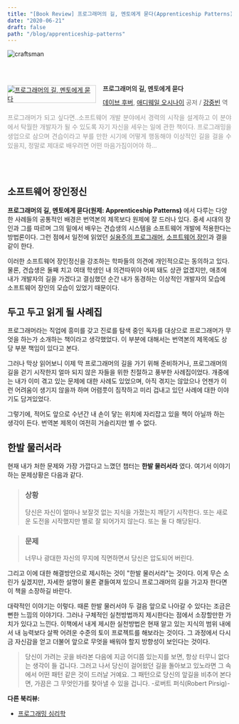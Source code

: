 ```yaml
---
title: "[Book Review] 프로그래머의 길, 멘토에게 묻다(Apprenticeship Patterns)"
date: "2020-06-21"
draft: false
path: "/blog/apprenticeship-patterns"
---
```


![craftsman](https://images.unsplash.com/photo-1511306162219-1c5a469ab86c?ixlib=rb-1.2.1&ixid=eyJhcHBfaWQiOjEyMDd9&auto=format&fit=crop&w=1400&q=60)

<br /><br /><div style="clear:left;text-align:left;"><div style="float:left;margin:0 15px 5px 0;"><a href="http://www.yes24.com/Product/Goods/4045732" style="display:inline-block;overflow:hidden;border:solid 1px #ccc;" target="_blank"><img style="margin:-1px;vertical-align:top;" src="http://image.yes24.com/goods/4045732/M" border="0" alt="프로그래머의 길, 멘토에게 묻다 "></a></div><div><p style="line-height:1.2em;color:#333;font-size:14px;font-weight:bold;">프로그래머의 길, 멘토에게 묻다 </p><p style="margin-top:5px;line-height:1.2em;color:#666;"><a href="http://www.yes24.com/SearchCorner/Result?domain=ALL&author_yn=Y&query=%b5%a5%c0%cc%ba%ea+%c8%c4%b9%f6" target="_blank">데이브 후버</a>, <a href="http://www.yes24.com/SearchCorner/Result?domain=ALL&author_yn=Y&query=%be%d6%b5%f0%bf%fe%c0%cf+%bf%c0%bd%c3%b3%aa%c0%cc" target="_blank">애디웨일 오시나이</a> 공저 / <a href="http://www.yes24.com/SearchCorner/Result?domain=ALL&author_yn=Y&query=%b0%ad%c1%df%ba%f3" target="_blank">강중빈</a> 역</p><p style="margin-top:14px;line-height:1.5em;text-align:justify;color:#999;">프로그래머가 되고 싶다면..소프트웨어 개발 분야에서 경력의 시작을 설계하고 이 분야에서 탁월한 개발자가 될 수 있도록 자기 자신을 세우는 일에 관한 책이다. 프로그래밍을 생업으로 삼으며 견습이라고 부를 만한 시기에 어떻게 행동해야 이상적인 길을 걸을 수 있을지, 정말로 제대로 배우려면 어떤 마음가짐이어야 하...</p></div></div><br /><br />

## 소프트웨어 장인정신
**프로그래머의 길, 멘토에게 묻다(원제: Apprenticeship Patterns)** 에서 다루는 다양한 사례들의 공통적인 배경은 번역본의 제목보다 원제에 잘 드러나 있다. 중세 시대의 장인과 그를 따르며 그의 밑에서 배우는 견습생의 시스템을 소프트웨어 개발에 적용한다는 방법론이다. 그런 점에서 일전에 읽었던 [실용주의 프로그래머](http://www.yes24.com/Product/Goods/12501565?scode=032&OzSrank=1), [소프트웨어 장인](http://www.yes24.com/Product/Goods/20461940?Acode=101)과 결을 같이 한다.

이러한 소프트웨어 장인정신을 강조하는 학파들의 의견에 개인적으로는 동의하고 있다. 물론, 견습생은 둘째 치고 여태 학생인 내 의견따위야 어찌 돼도 상관 없겠지만, 애초에 내가 개발자의 길을 가겠다고 결심했던 순간 내가 동경하는 이상적인 개발자의 모습에 소프트웨어 장인의 모습이 있었기 때문이다.

## 두고 두고 읽게 될 사례집
프로그래머라는 직업에 흥미를 갖고 진로를 탐색 중인 독자를 대상으로 프로그래머가 무엇을 하는가 소개하는 책이라고 생각했었다. 이 부분에 대해서는 번역본의 제목에도 상당 부분 책임이 있다고 본다.

그러나 막상 읽어보니 이제 막 프로그래머의 길을 가기 위해 준비하거나, 프로그래머의 길을 걷기 시작한지 얼마 되지 않은 자들을 위한 친절하고 풍부한 사례집이었다. 개중에는 내가 이미 겪고 있는 문제에 대한 사례도 있었으며, 아직 겪지는 않았으나 언젠가 이런 어려움이 생기지 않을까 하며 어렴풋이 짐작하고 미리 겁내고 있던 사례에 대한 이야기도 담겨있었다.

그렇기에, 적어도 앞으로 수년간 내 손이 닿는 위치에 자리잡고 있을 책이 아닐까 하는 생각이 든다. 번역본 제목이 여전히 거슬리지만 별 수 없다.

## 한발 물러서라
현재 내가 처한 문제와 가장 가깝다고 느꼈던 챕터는 **한발 물러서라** 였다. 여기서 이야기하는 문제상황은 다음과 같다.

> ### 상황
> 당신은 자신이 얼마나 보잘것 없는 지식을 가졌는지 깨닫기 시작한다. 또는 새로운 도전을 시작했지만 별로 잘 되어가지 않는다. 또는 둘 다 해당된다.

> ### 문제
> 너무나 광대한 자신의 무지에 직면하면서 당신은 압도되어 버린다.

그리고 이에 대한 해결방안으로 제시하는 것이 "한발 물러서라"는 것이다. 이게 무슨 소린가 싶겠지만, 자세한 설명이 물론 곁들여져 있으니 프로그래머의 길을 가고자 한다면 이 책을 소장하길 바란다.

대략적인 이야기는 이렇다. 때론 한발 물러서야 두 걸음 앞으로 나아갈 수 있다는 조금은 뻔한 느낌의 이야기다. 그러나 구체적인 실천방법까지 제시한다는 점에서 소장할만한 가치가 있다고 느낀다. 이책에서 내게 제시한 실천방법은 현재 알고 있는 지식의 범위 내에서 내 능력보다 살짝 어려운 수준의 토이 프로젝트를 해보라는 것이다. 그 과정에서 다시금 자신감을 얻고 더불어 앞으로 무엇을 배워야 할지 방향성이 보인다는 것이다.

> 당신이 가려는 곳을 바라본 다음에 지금 어디쯤 있는지를 보면, 항상 터무니 없다는 생각이 들 겁니다. 그러고 나서 당신이 걸어왔던 길을 돌아보고 있노라면 그 속에서 어떤 패턴 같은 것이 드러날 거예요. 그 패턴으로 당신의 앞길을 비추어 본다면, 가끔은 그 무엇인가를 찾아낼 수 있을 겁니다. -로버트 퍼식(Robert Pirsig)-

**다른 북리뷰:**
- [프로그래밍 심리학](https://codeameba.netlify.app/blog/phychology-of-programming)